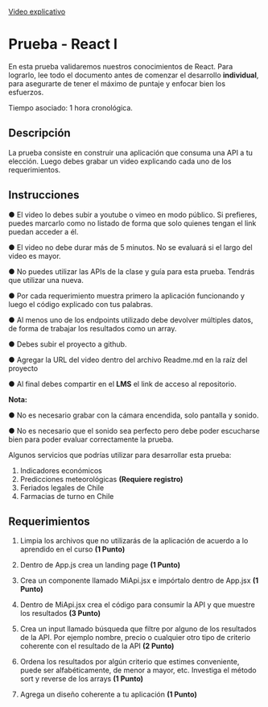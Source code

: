 [Video explicativo](https://vimeo.com/746590112)

# Prueba - React I

En esta prueba validaremos nuestros conocimientos de React. Para lograrlo, lee todo el documento antes de comenzar el desarrollo __individual__, para asegurarte de tener el máximo de puntaje y enfocar bien los esfuerzos.

Tiempo asociado: 1 hora cronológica.

## Descripción

La prueba consiste en construir una aplicación que consuma una API a tu elección. Luego debes grabar un video explicando cada uno de los requerimientos.

## Instrucciones

● El video lo debes subir a youtube o vimeo en modo público. Si prefieres, puedes marcarlo como no listado de forma que solo quienes tengan el link puedan acceder a él.

● El video no debe durar más de 5 minutos. No se evaluará si el largo del video es mayor.

● No puedes utilizar las APIs de la clase y guía para esta prueba. Tendrás que utilizar una nueva.

● Por cada requerimiento muestra primero la aplicación funcionando y luego el código explicado con tus palabras.

● Al menos uno de los endpoints utilizado debe devolver múltiples datos, de forma de trabajar los resultados como un array.

● Debes subir el proyecto a github.

● Agregar la URL del video dentro del archivo Readme.md en la raíz del proyecto

● Al final debes compartir en el __LMS__ el link de acceso al repositorio.

__Nota:__

● No es necesario grabar con la cámara encendida, solo pantalla y sonido.

● No es necesario que el sonido sea perfecto pero debe poder escucharse bien para poder evaluar correctamente la prueba.

Algunos servicios que podrías utilizar para desarrollar esta prueba:

1. Indicadores económicos
2. Predicciones meteorológicas __(Requiere registro)__
3. Feriados legales de Chile
4. Farmacias de turno en Chile

## Requerimientos

1. Limpia los archivos que no utilizarás de la aplicación de acuerdo a lo aprendido en el curso __(1 Punto)__

2. Dentro de App.js crea un landing page __(1 Punto)__

3. Crea un componente llamado MiApi.jsx e impórtalo dentro de App.jsx __(1 Punto)__

4. Dentro de MiApi.jsx crea el código para consumir la API y que muestre los resultados __(3 Punto)__

5. Crea un input llamado búsqueda que filtre por alguno de los resultados de la API. Por ejemplo nombre, precio o cualquier otro tipo de criterio coherente con el resultado de la API __(2 Punto)__

6. Ordena los resultados por algún criterio que estimes conveniente, puede ser alfabéticamente, de menor a mayor, etc. Investiga el método sort y reverse de los arrays __(1 Punto)__

7. Agrega un diseño coherente a tu aplicación __(1 Punto)__
